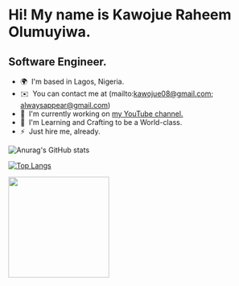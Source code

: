 Hi! My name is Kawojue Raheem Olumuyiwa.
=========================================================================================================================================

Software Engineer.
------------------

* 🌍  I'm based in Lagos, Nigeria.
* ✉️  You can contact me at (mailto:kawojue08@gmail.com; alwaysappear@gmail.com)
* 🚀  I'm currently working on [my YouTube channel.](http://youtube.com/c/AlwaysAppear)
* 🧠  I'm Learning and Crafting to be a World-class.
* ⚡  Just hire me, already.

![Anurag's GitHub stats](https://github-readme-stats.vercel.app/api?username=alwaysappear&show_icons=true&theme=dark)

[![Top Langs](https://github-readme-stats.vercel.app/api/top-langs/?username=alwaysappear&layout=compact)](https://github.com/anuraghazra/github-readme-stats)


<a href="https://www.buymeacoffee.com/alwaysappear"><img src="https://cdn.buymeacoffee.com/buttons/v2/default-yellow.png" width="200" /></a>
